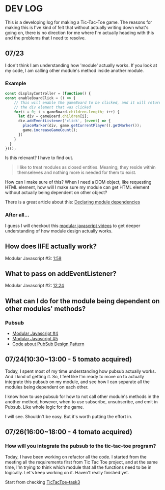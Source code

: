 # DEV LOG

This is a developing log for making a Tic-Tac-Toe game. The reasons for making this is I've kind of felt that without actually writing down what's going on, there is no direction for me where I'm actually heading with this and the problems that I need to resolve.

## 07/23

I don't think I am understanding how 'module' actually works. If you look at my code, I am calling other module's method inside another module.

### Example

```javascript
const displayController = (function() {
const enableBoardClick = () => {
    // This will enable the gameBoard to be clicked, and it will return
    // the div element that was clicked
    for(i = 0; i < gameBoard.children.length; i++) {
      let div = gameBoard.children[i];
      div.addEventListener('click', (event) => {
        placeMarker(div, game.getCurrentPlayer().getMarker());
        game.increaseGameCount();
      })
    }
  }
})();  
```

Is this relevant? I have to find out.

> I like to treat modules as closed entities. Meaning, they reside within themseleves and nothing more is needed for them to exist.

How can I make sure of this? When I need a DOM object, like requesting HTML element, how will I make sure my module can get HTML element without actually being dependent on other object?

There is a great article about this: [Declaring module dependencies](https://dev.to/tomekbuszewski/module-pattern-in-javascript-56jm)

### After all...

I guess I will checkout this [modular javascript videos](https://www.youtube.com/playlist?list=PLoYCgNOIyGABs-wDaaxChu82q_xQgUb4f) to get deeper understanding of how module design actually works.

## How does IIFE actually work?

Modular Javascript #3: [1:58](https://youtu.be/pOfwp6VlnlM?list=PLoYCgNOIyGABs-wDaaxChu82q_xQgUb4f&t=118)

## What to pass on addEventListener?

Modular Javascript #2: [12:24](https://youtu.be/m-NYyst_tiY?list=PLoYCgNOIyGABs-wDaaxChu82q_xQgUb4f&t=744)

## What can I do for the module being dependent on other modules' methods?

### Pubsub

- [Modular Javascript #4](https://www.youtube.com/watch?v=nQRXi1SVOow&list=PLoYCgNOIyGABs-wDaaxChu82q_xQgUb4f&index=4)
- [Modular Javascript #5](https://www.youtube.com/watch?v=jDhDvnlbr4Q&list=PLoYCgNOIyGABs-wDaaxChu82q_xQgUb4f&index=5)
- [Code about PubSub Design Pattern](https://gist.github.com/learncodeacademy/777349747d8382bfb722)


## 07/24(10:30~13:00 - 5 tomato acquired)

Today, I spent most of my time understanding how pubsub actually works. And I kind of getting it. So, I feel like I'm ready to move on to actually integrate this pubsub on my module, and see how I can separate all the modules being dependent on each other. 

I know how to use pubsub for how to not call other module's methods in the another method, however, when to use subscribe, unsubscribe, and emit in Pubsub. Like whole logic for the game.

I will see. Shouldn't be easy. But it's worth putting the effort in.

## 07/26(16:00~18:00 - 4 tomato acquired)

### How will you integrate the pubsub to the tic-tac-toe program?

Today, I have been working on refactor all the code. I started from the meeting all the requirements first from Tic Tac Toe project, and at the same time, I'm trying to think which module that all the functions need to be in logically. Let's keep working on it. Haven't really finished yet.

Start from checking [TicTacToe-task3](https://app.diagrams.net/#G1QogT8dgUSq_jU3gbd5cx5Mf3r92i6x9a)






